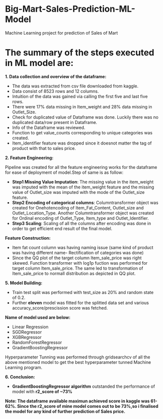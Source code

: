 # Big-Mart-Sales-Prediction-ML-Model
Machine Learning project for prediction of Sales of Mart

# **The summary of the steps executed in ML model are:**
**1. Data collection and overview of the dataframe:**
- The data was extracted from csv file downloaded from kaggle.
- Data consist of 8523 rows and 12 columns.
- Intuition of the data was gained via calling the first five and last five rows.
- There were 17% data missing in Item_weight and 28% data missing in Outlet_Size.
- Check for duplicated value of Dataframe was done. Luckily there was no duplicated data/row present in Dataframe.
- Info of the Dataframe was reviewed.
- Function to get value_counts corresponding to unique categories was created.
- Item_identifier feature was dropped since it doesnot matter the tag of product with that to sales price.

**2. Feature Engineering:**

Pipeline was created for all the feature engineering works for the dataframe for ease of deployment of model.Step of same is as follow:
- **Step1 Missing Value Imputation**: The missing value in the item_weight was imputed with the mean of the item_weight feature and the missing value of Outlet_size was imputed with the mode of the Outlet_size feature. 
- **Step2 Encoding of categorical columns**: Columntransformer object was created for Onehotencoding of Item_Fat_Content, Outlet_size and Outlet_Location_Type. Another Columntransformer object was created for Ordinal encoding of Outlet_Type, Item_type and Outlet_Identifier.   
- **Step3 Scaling**: Scaling of all the columns after encoding was done in order to get efficient end result of the final model.


**Feature Construction:** 
- Item fat count column was having naming issue (same kind of product was having different name- Rectification of categories was done)
- Since the QQ plot of the target column Item_sale_price was right skewed. Function transformer with log1p fuction was performed for target column Item_sale_price. The same led to transformation of Item_sale_price to normall distribution as depicted in QQ plot.  

**5. Model Building:**

- Train test split was performed with test_size as 20% and random state of 0.2.
- Further **eleven** model was fitted for the splitted data set and various accuracy_score/prescission score was fetched. 

**Name of model used are below:**
- Linear Regression
- SGDRegressor
- XGBRegressor
- RandomForestRegressor
- GradientBoostingRegressor

Hyperparameter Tunning was performed through gridsearchcv of all the above mentioned model to get the best hyperparameter tunned Machine Learning program. 

**6. Conclusion:**

- **GradientBoostingRegressor algorithm** outstanded the performance of model with **r2_score of ~73%**

**Note: The dataframe available maximun achieved score in kaggle was 61-62%. Since the r2_score of mine model comes out to be 73%,so i finalised the model for any kind of further prediction of Sales price.**
